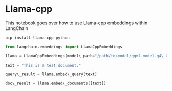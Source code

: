 # Llama-cpp

This notebook goes over how to use Llama-cpp embeddings within LangChain

```bash
pip install llama-cpp-python  

```

```python
from langchain.embeddings import LlamaCppEmbeddings  

```

```python
llama = LlamaCppEmbeddings(model\_path="/path/to/model/ggml-model-q4\_0.bin")  

```

```python
text = "This is a test document."  

```

```python
query\_result = llama.embed\_query(text)  

```

```python
doc\_result = llama.embed\_documents([text])  

```
